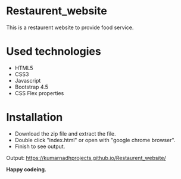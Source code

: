 # Restaurent_website

This is a restaurent website to provide food service.

# Used technologies
* HTML5
* CSS3
* Javascript
* Bootstrap 4.5
* CSS Flex properties

# Installation

* Download the zip file and extract the file.
* Double click "index.html" or open with "google chrome browser".
* Finish to see output.

Output:
https://kumarnadhprojects.github.io/Restaurent_website/

<strong>Happy codeing.</strong>
